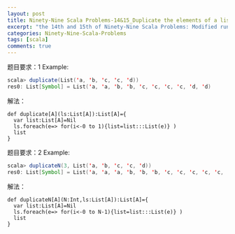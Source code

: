 ```yaml
---
layout: post
title: Ninety-Nine Scala Problems-14&15_Duplicate the elements of a list
excerpt: "the 14th and 15th of Ninety-Nine Scala Problems: Modified run-length encoding. scala-99题的第14、15道"
categories: Ninety-Nine-Scala-Problems
tags: [scala]
comments: true
---
```


题目要求：1
Example:

```scala
scala> duplicate(List('a, 'b, 'c, 'c, 'd))
res0: List[Symbol] = List('a, 'a, 'b, 'b, 'c, 'c, 'c, 'c, 'd, 'd)
```

解法：

```
def duplicate[A](ls:List[A]):List[A]={
  var list:List[A]=Nil
  ls.foreach(e=> for(i<-0 to 1){list=list:::List(e)} )
  list
}
```


题目要求：2
Example:

```scala
scala> duplicateN(3, List('a, 'b, 'c, 'c, 'd))
res0: List[Symbol] = List('a, 'a, 'a, 'b, 'b, 'b, 'c, 'c, 'c, 'c, 'c, 'c, 'd, 'd, 'd)
```

解法：

```
def duplicateN[A](N:Int,ls:List[A]):List[A]={
  var list:List[A]=Nil
  ls.foreach(e=> for(i<-0 to N-1){list=list:::List(e)} )
  list
}
```

